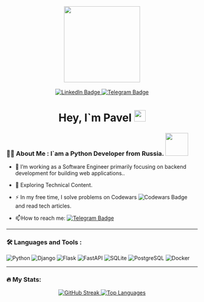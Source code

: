 <div id="header" align="center">
  <img src="https://media.giphy.com/media/v1.Y2lkPTc5MGI3NjExbm52czJoa2VvajQxenduaHpvZWkwd3Y1c3J5MTh5bzRyamk4Y2FubSZlcD12MV9pbnRlcm5hbF9naWZfYnlfaWQmY3Q9Zw/scZPhLqaVOM1qG4lT9/giphy.gif" width="200"/>
</div>
<br>
<div id="badges" align="center">
  <a href="https://www.linkedin.com/in/pavel-ryabov/">
    <img src="https://img.shields.io/badge/LinkedIn-blue?style=for-the-badge&logo=linkedin&logoColor=white" alt="LinkedIn Badge"/>
  </a>
  <a href="https://t.me/user3482">
    <img src="https://img.shields.io/badge/Telegram-blue?style=for-the-badge&logo=telegram&logoColor=white" alt="Telegram Badge"/>
  </a>
</div>
<div id="counter" align="center">
  <img src="https://komarev.com/ghpvc/?username=Devayter&style=flat-square&color=blue" alt=""/>
</div>

<div align="center">
  <h1>
    Hey, I`m Pavel <img src="https://media.giphy.com/media/hvRJCLFzcasrR4ia7z/giphy.gif" width="30px"/>
  </h1>
</div>

### :man_technologist: About Me : I`am a Python Developer from Russia. <img src="https://media.giphy.com/media/WUlplcMpOCEmTGBtBW/giphy.gif" width="60">

- :telescope: I’m working as a Software Engineer primarily focusing on backend development for building web applications..

- :seedling: Exploring Technical Content.

- :zap: In my free time, I solve problems on Codewars <img src="https://www.codewars.com/users/Devayter/badges/micro" alt="Codewars Badge"/> and read tech articles.

- :mailbox:How to reach me: [![Telegram Badge](https://img.shields.io/badge/-user3482-blue?style=flat&logo=Telegram&logoColor=white)](https://t.me/user3482)
  
---

### :hammer_and_wrench: Languages and Tools :
![Python](https://img.shields.io/badge/Python-3572a5?style=for-the-badge&logo=python&logoColor=white)
![Django](https://img.shields.io/badge/Django-092E20?style=for-the-badge&logo=django&logoColor=white)
![Flask](https://img.shields.io/badge/Flask-000000?style=for-the-badge&logo=flask&logoColor=white)
![FastAPI](https://img.shields.io/badge/FastAPI-005571?style=for-the-badge&logo=fastapi)
![SQLite](https://img.shields.io/badge/SQLite-07405E?style=for-the-badge&logo=sqlite&logoColor=white)
![PostgreSQL](https://img.shields.io/badge/PostgreSQL-316192?style=for-the-badge&logo=postgresql&logoColor=white)
![Docker](https://img.shields.io/badge/Docker-316192?style=for-the-badge&logo=docker&logoColor=white)


---

### :fire: My Stats:
<div align="center">
    <a href="https://git.io/streak-stats">
        <img src="https://streak-stats.demolab.com?user=Devayter&theme=transparent&hide_border=true&mode=weekly&fire=FF2222&dates=2C68F6&currStreakLabel=2C68F6&currStreakNum=2C68F6" alt="GitHub Streak"/>
    </a>
    <a href="https://github.com/anuraghazra/github-readme-stats">
        <img src="https://github-readme-stats.vercel.app/api/top-langs/?username=Devayter&layout=compact&theme=vision-friendly-dark" alt="Top Languages"/>
    </a>
</div>

